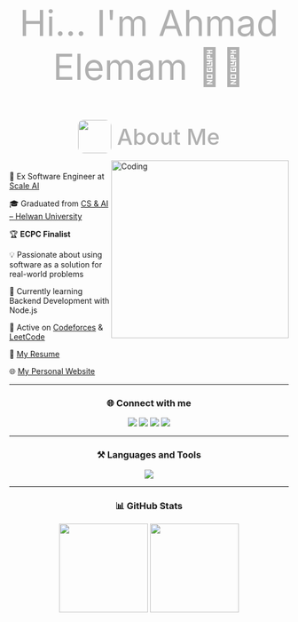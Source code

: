 <h1 align="center" style="font-size: 65px; color: #b0b0b0; font-weight: 400;">
  Hi... I'm Ahmad Elemam 👨‍💻
</h1>

<h2 align="center" style="color: #b0b0b0; font-size: 40px; font-weight: 500; display: flex; align-items: center; justify-content: center; gap: 10px;">
  <img src="https://media4.giphy.com/media/v1.Y2lkPTc5MGI3NjExeXBrOG5hMnBxNnNqdGRseWthcGp6enNxNmJ1N2dnanc0dWliODV0diZlcD12MV9pbnRlcm5hbF9naWZfYnlfaWQmY3Q9Zw/IpeYSEZshTefe/giphy.gif" width="60" style="vertical-align: middle; border-radius: 10px;"/>
  About Me
</h2>

<p>
  <img align="right" alt="Coding" width="320" src="https://raw.githubusercontent.com/7oSkaaa/7oSkaaa/refs/heads/main/Images/Right_Side.gif" style="margin-top:-20px;"/>
</p>

💼 Ex Software Engineer at [Scale AI](https://scale.com/)  

🎓 Graduated from [CS & AI – Helwan University](https://www.helwan.edu.eg/)  

🏆 **ECPC Finalist**  

💡 Passionate about using software as a solution for real-world problems  

🌱 Currently learning Backend Development with Node.js  

📘 Active on [Codeforces](https://codeforces.com/profile/TENJEN) & [LeetCode](https://leetcode.com/tenjen)  

📝 [My Resume](./Ahmad_Full_Stack.pdf)  

🌐 [My Personal Website](https://protoflio-liart.vercel.app/)  

---

<h3 align="center">🌐 Connect with me</h3>

<p align="center" style="margin-top: 15px;">
  <a href="https://twitter.com/rmdn7_7" target="blank"><img src="https://img.shields.io/badge/Twitter-1DA1F2?style=for-the-badge&logo=twitter&logoColor=white"/></a>
  <a href="https://linkedin.com/in/ahmad-elemam-dev" target="blank"><img src="https://img.shields.io/badge/LinkedIn-0077B5?style=for-the-badge&logo=linkedin&logoColor=white"/></a>
  <a href="https://codeforces.com/profile/TENJEN" target="blank"><img src="https://img.shields.io/badge/Codeforces-445f9d?style=for-the-badge&logo=codeforces&logoColor=white"/></a>
  <a href="https://www.leetcode.com/tenjen" target="blank"><img src="https://img.shields.io/badge/LeetCode-F89F1B?style=for-the-badge&logo=leetcode&logoColor=white"/></a>
</p>

---

<h3 align="center">⚒️ Languages and Tools</h3>

<p align="center"> 
  <img src="https://skillicons.dev/icons?i=react,tailwind,ts,html,css,bootstrap,nodejs,express,mongodb,mysql,java,cpp,c,linux,docker,graphql,git" />
</p>

---

<h3 align="center">📊 GitHub Stats</h3>

<p align="center">
  <img src="https://github-readme-stats.vercel.app/api?username=ahmadramadan74&show_icons=true&theme=tokyonight" height="160"/>
  <img src="https://github-readme-stats.vercel.app/api/top-langs?username=ahmadramadan74&show_icons=true&locale=en&layout=compact&theme=tokyonight" height="160"/>
</p>
